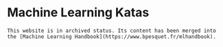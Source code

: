 # Machine Learning Katas

```{warning}
This website is in archived status. Its content has been merged into the [Machine Learning Handbook](https://www.bpesquet.fr/mlhandbook).
```
